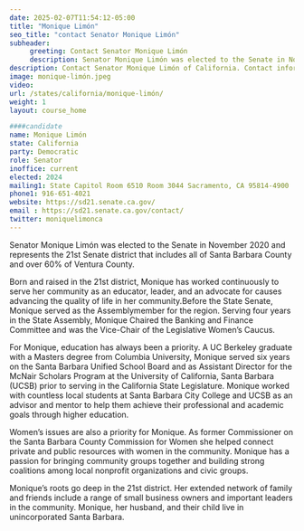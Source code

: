 ```yaml
---
date: 2025-02-07T11:54:12-05:00
title: "Monique Limón"
seo_title: "contact Senator Monique Limón"
subheader:
     greeting: Contact Senator Monique Limón
     description: Senator Monique Limón was elected to the Senate in November 2020 and represents the 21st Senate district that includes all of Santa Barbara County and over 60% of Ventura County.
description: Contact Senator Monique Limón of California. Contact information for Monique Limón includes email address, phone number, and mailing address.
image: monique-limón.jpeg
video:
url: /states/california/monique-limón/
weight: 1
layout: course_home

####candidate
name: Monique Limón
state: California
party: Democratic
role: Senator
inoffice: current
elected: 2024
mailing1: State Capitol Room 6510 Room 3044 Sacramento, CA 95814-4900
phone1: 916-651-4021
website: https://sd21.senate.ca.gov/
email : https://sd21.senate.ca.gov/contact/
twitter: moniquelimonca
---
```

Senator Monique Limón was elected to the Senate in November 2020 and represents the 21st Senate district that includes all of Santa Barbara County and over 60% of Ventura County.

Born and raised in the 21st district, Monique has worked continuously to serve her community as an educator, leader, and an advocate for causes advancing the quality of life in her community.Before the State Senate, Monique served as the Assemblymember for the region. Serving four years in the State Assembly, Monique Chaired the Banking and Finance Committee and was the Vice-Chair of the Legislative Women’s Caucus.

For Monique, education has always been a priority. A UC Berkeley graduate with a Masters degree from Columbia University, Monique served six years on the Santa Barbara Unified School Board and as Assistant Director for the McNair Scholars Program at the University of California, Santa Barbara (UCSB) prior to serving in the California State Legislature. Monique worked with countless local students at Santa Barbara City College and UCSB as an advisor and mentor to help them achieve their professional and academic goals through higher education.

Women’s issues are also a priority for Monique. As former Commissioner on the Santa Barbara County Commission for Women she helped connect private and public resources with women in the community. Monique has a passion for bringing community groups together and building strong coalitions among local nonprofit organizations and civic groups.

Monique’s roots go deep in the 21st district. Her extended network of family and friends include a range of small business owners and important leaders in the community. Monique, her husband, and their child live in unincorporated Santa Barbara. 
